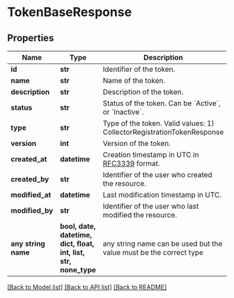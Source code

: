 # TokenBaseResponse


## Properties
Name | Type | Description | Notes
------------ | ------------- | ------------- | -------------
**id** | **str** | Identifier of the token. | 
**name** | **str** | Name of the token. | 
**description** | **str** | Description of the token. | 
**status** | **str** | Status of the token. Can be &#x60;Active&#x60;, or &#x60;Inactive&#x60;. | 
**type** | **str** | Type of the token. Valid values: 1) CollectorRegistrationTokenResponse | 
**version** | **int** | Version of the token. | 
**created_at** | **datetime** | Creation timestamp in UTC in [RFC3339](https://tools.ietf.org/html/rfc3339) format. | 
**created_by** | **str** | Identifier of the user who created the resource. | 
**modified_at** | **datetime** | Last modification timestamp in UTC. | 
**modified_by** | **str** | Identifier of the user who last modified the resource. | 
**any string name** | **bool, date, datetime, dict, float, int, list, str, none_type** | any string name can be used but the value must be the correct type | [optional]

[[Back to Model list]](../README.md#documentation-for-models) [[Back to API list]](../README.md#documentation-for-api-endpoints) [[Back to README]](../README.md)


